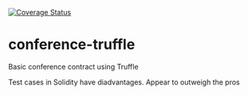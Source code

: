 [![Coverage Status](https://coveralls.io/repos/aarongoa/conference-truffle/badge.svg?branch=master)](https://coveralls.io/r/aarongoa/conference-truffle?branch=master)

# conference-truffle

Basic conference contract using Truffle


Test cases in Solidity have diadvantages. Appear to outweigh the pros